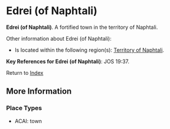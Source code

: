 # Edrei (of Naphtali)
**Edrei (of Naphtali)**. 
A fortified town in the territory of Naphtali. 




Other information about Edrei (of Naphtali):


* Is located within the following region(s): 
[Territory of Naphtali](TerritoryOfNaphtali.md). 




**Key References for Edrei (of Naphtali)**: 
JOS 19:37. 






Return to [Index](00-Index.md)

## More Information

### Place Types

* ACAI: town





